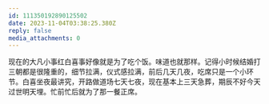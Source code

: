 ```yaml
---
id: 111350192890125502
date: 2023-11-04T03:38:25.380Z
reply: false
media_attachments: 0
---
```


现在的大凡小事红白喜事好像就是为了吃个饭。味道也就那样。记得小时候结婚打三朝都是很隆重的，细节拉满，仪式感拉满，前后几天几夜，吃席只是一个小环节。白喜坐夜最讲究，开路做道场七天七夜，现在基本上三天急葬，期辰不好今天过世明天埋。忙前忙后就为了那一餐正席。


